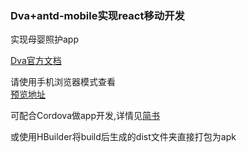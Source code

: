 ### Dva+antd-mobile实现react移动开发

实现母婴照护app

[Dva官方文档](https://dvajs.com/guide/)

请使用手机浏览器模式查看<br />
[预览地址](https://smilecris.github.io/YBao_admin_app/dist/#/)

可配合Cordova做app开发,详情见[简书](https://www.jianshu.com/p/58e044298a90)

或使用HBuilder将build后生成的dist文件夹直接打包为apk